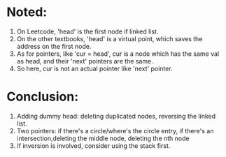 # Noted:   
1. On Leetcode, 'head' is the first node if linked list.    
2. On the other textbooks, 'head' is a virtual point, which saves the address on the first node.    
3. As for pointers, like 'cur = head', cur is a node which has the same val as head, and their 'next' pointers are the same. 
4. So here, cur is not an actual pointer like 'next' pointer.    

# Conclusion:
1. Adding dummy head: deleting duplicated nodes, reversing the linked list.
2. Two pointers: if there's a circle/where's the circle entry, if there's an intersection,deleting the middle node, deleting the nth node
3. If inversion is involved, consider using the stack first.
